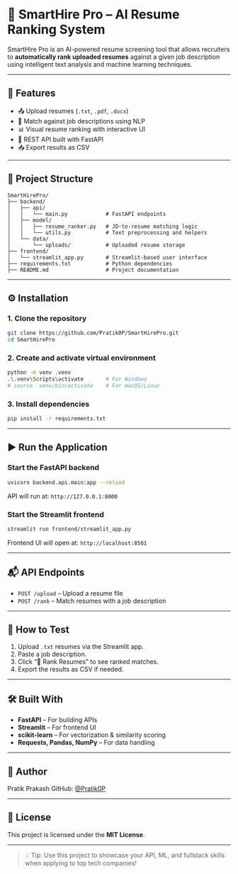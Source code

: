 # 📄 SmartHire Pro – AI Resume Ranking System

SmartHire Pro is an AI-powered resume screening tool that allows recruiters to **automatically rank uploaded resumes** against a given job description using intelligent text analysis and machine learning techniques.

---

## 🚀 Features

- 📤 Upload resumes (`.txt`, `.pdf`, `.docx`)
- 🧠 Match against job descriptions using NLP
- 📊 Visual resume ranking with interactive UI
- 🔧 REST API built with FastAPI
- 📥 Export results as CSV

---

## 📁 Project Structure

```
SmartHirePro/
├── backend/
│   ├── api/
│   │   └── main.py            # FastAPI endpoints
│   ├── model/
│   │   ├── resume_ranker.py   # JD-to-resume matching logic
│   │   └── utils.py           # Text preprocessing and helpers
│   └── data/
│       └── uploads/           # Uploaded resume storage
├── frontend/
│   └── streamlit_app.py       # Streamlit-based user interface
├── requirements.txt           # Python dependencies
├── README.md                  # Project documentation
```

---

## ⚙️ Installation

### 1. Clone the repository

```bash
git clone https://github.com/Pratik0P/SmartHirePro.git
cd SmartHirePro
```

### 2. Create and activate virtual environment

```bash
python -m venv .venv
.\.venv\Scripts\activate       # For Windows
# source .venv/bin/activate    # For macOS/Linux
```

### 3. Install dependencies

```bash
pip install -r requirements.txt
```

---

## ▶️ Run the Application

### Start the FastAPI backend

```bash
uvicorn backend.api.main:app --reload
```

API will run at: `http://127.0.0.1:8000`

### Start the Streamlit frontend

```bash
streamlit run frontend/streamlit_app.py
```

Frontend UI will open at: `http://localhost:8501`

---

## 📬 API Endpoints

- `POST /upload` – Upload a resume file
- `POST /rank` – Match resumes with a job description

---

## 🧪 How to Test

1. Upload `.txt` resumes via the Streamlit app.
2. Paste a job description.
3. Click “🎯 Rank Resumes” to see ranked matches.
4. Export the results as CSV if needed.

---

## 🛠 Built With

- **FastAPI** – For building APIs
- **Streamlit** – For frontend UI
- **scikit-learn** – For vectorization & similarity scoring
- **Requests, Pandas, NumPy** – For data handling

---

## 👤 Author

Pratik Prakash
GitHub: [@Pratik0P](https://github.com/Pratik0P)

---

## 📄 License

This project is licensed under the **MIT License**.

---

> 💡 Tip: Use this project to showcase your API, ML, and fullstack skills when applying to top tech companies!
